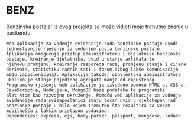# BENZ
Benzinska postaja!
Iz ovog projekta se može vidjeti moje trenutno znanje u backendu.

    Web aplikacija za vođenje evidencije rada benzinske postaje uvodi jednostavnije rješenje za vođenjem posla benzinske postaje.
    Aplikacija omogućuje pristup administratoru i djelatniku benzinske postaje, kreiranje djelatnika, uvid u stanje artikala te 
    njihovu promjenu, kreiranje rasporeda rada, promjenu stanja i cijene derivata, statistiku radnih sati i forum (zbog lakše komunikacije
    među zaposlenicima). Aplikacija također obavještava administratora ukoliko je stanje pojedinog agregata manje od dopuštenog.
    Programsko rješenje web aplikacije je izvedeno pomoću HTML-a, CSS-a, JavaScript-a, Node.js-a, MongoDB baze podataka te programski
    alat Atom kao razvojno okruženje. Pomoću web aplikacije za vođenje evidencije rada svizaposlenici imaju točan uvid u cjelokupan rad
    benzinske postaje u bilo kojem trenutku što rezultira sa većom mobilnošću i lakšim pristupom podacima.
    Dependecies: express, ejs, body-parser, passport, mongoose, lodash

